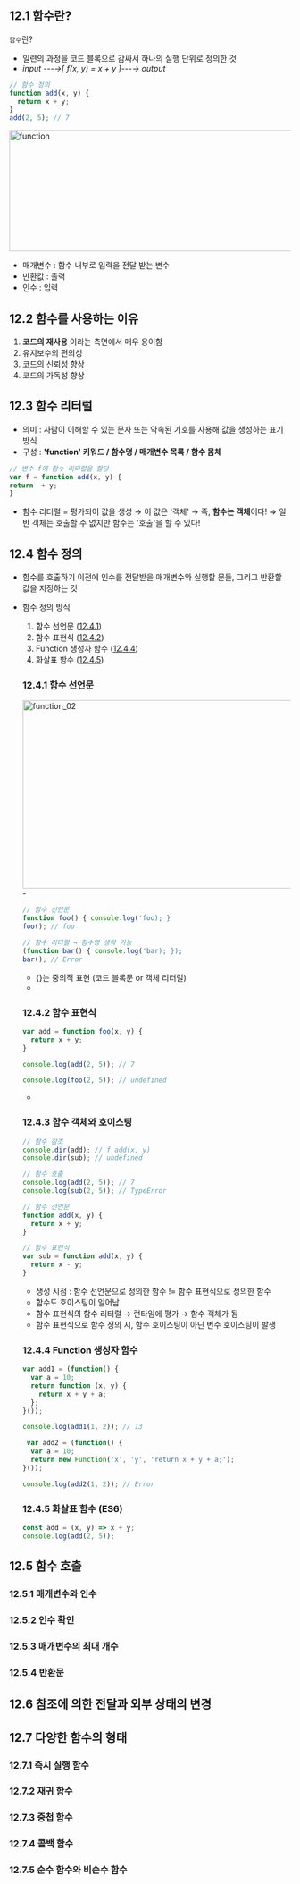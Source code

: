 ## 12.1 함수란?
`함수`란?
- 일련의 과정을 코드 블록으로 감싸서 하나의 실행 단위로 정의한 것
- *input ---→[ f(x, y) = x + y ]---→ output*

```js
// 함수 정의
function add(x, y) {
  return x + y;
}
add(2, 5); // 7
```
<img width="563" height="217" alt="function" src="https://github.com/user-attachments/assets/620321e7-05f4-41a4-bf73-5e2fb81a16d1" />

- 매개변수 : 함수 내부로 입력을 전달 받는 변수
- 반환값 : 출력
- 인수 : 입력

## 12.2 함수를 사용하는 이유
1. **코드의 재사용** 이라는 측면에서 매우 용이함
2. 유지보수의 편의성
3. 코드의 신뢰성 향상
4. 코드의 가독성 향상

## 12.3 함수 리터럴
- 의미 : 사람이 이해할 수 있는 문자 또는 약속된 기호를 사용해 값을 생성하는 표기 방식
- 구성 : **'function' 키워드 / 함수명 / 매개변수 목록 / 함수 몸체**

```js
// 변수 f에 함수 리터럴을 할당
var f = function add(x, y) {
return  + y;
}
```
- 함수 리터럴 = 평가되어 값을 생성 → 이 값은 '객체' → 즉, **함수는 객체**이다!
  ⇒ 일반 객체는 호출할 수 없지만 함수는 '호출'을 할 수 있다!

## 12.4 함수 정의
- 함수를 호출하기 이전에 인수를 전달받을 매개변수와 실행할 문들, 그리고 반환할 값을 지정하는 것
- 함수 정의 방식
  1. 함수 선언문 ([12.4.1](https://github.com/lbo728/study-modern-js-deepdive/edit/main/daeun%20lee/12_%ED%95%A8%EC%88%98.md#1241-%ED%95%A8%EC%88%98-%EC%84%A0%EC%96%B8%EB%AC%B8))
  2. 함수 표현식 ([12.4.2](https://github.com/lbo728/study-modern-js-deepdive/edit/main/daeun%20lee/12_%ED%95%A8%EC%88%98.md#1242-%ED%95%A8%EC%88%98-%ED%91%9C%ED%98%84%EC%8B%9D))
  3. Function 생성자 함수 ([12.4.4](https://github.com/lbo728/study-modern-js-deepdive/edit/main/daeun%20lee/12_%ED%95%A8%EC%88%98.md#1244-function-%EC%83%9D%EC%84%B1%EC%9E%90-%ED%95%A8%EC%88%98))
  4. 화살표 함수 ([12.4.5](https://github.com/lbo728/study-modern-js-deepdive/edit/main/daeun%20lee/12_%ED%95%A8%EC%88%98.md#1245-%ED%99%94%EC%82%B4%ED%91%9C-%ED%95%A8%EC%88%98-es6))

  ### 12.4.1 함수 선언문
  <img width="600" height="337" alt="function_02" src="https://github.com/user-attachments/assets/838c1bca-830e-4775-b078-4197918fbdac" />
  - 
  
  ```js
  // 함수 선언문
  function foo() { console.log('foo); }
  foo(); // foo

  // 함수 리터럴 → 함수명 생략 가능
  (function bar() { console.log('bar); });
  bar(); // Error
  ```
  - {}는 중의적 표현 (코드 블록문 or 객체 리터럴)
  - 
  
  ### 12.4.2 함수 표현식
  ```js
  var add = function foo(x, y) {
    return x + y;
  }
  
  console.log(add(2, 5)); // 7

  console.log(foo(2, 5)); // undefined
  ```
  -
  
  ### 12.4.3 함수 객체와 호이스팅
  ```js
  // 함수 참조
  console.dir(add); // f add(x, y)
  console.dir(sub); // undefined

  // 함수 호출
  console.log(add(2, 5)); // 7
  console.log(sub(2, 5)); // TypeError

  // 함수 선언문
  function add(x, y) {
    return x + y;
  }

  // 함수 표현식
  var sub = function add(x, y) {
    return x - y;
  }
  ```
  - 생성 시점 : 함수 선언문으로 정의한 함수 != 함수 표현식으로 정의한 함수
  - 함수도 호이스팅이 일어남
  - 함수 표현식의 함수 리터럴 → 런타임에 평가 → 함수 객체가 됨
  - 함수 표현식으로 함수 정의 시, 함수 호이스팅이 아닌 변수 호이스팅이 발생
  
  ### 12.4.4 Function 생성자 함수
  ```js
  var add1 = (function() {
    var a = 10;
    return function (x, y) {
      return x + y + a;
    };
  }());
  
  console.log(add1(1, 2)); // 13

   var add2 = (function() {
    var a = 10;
    return new Function('x', 'y', 'return x + y + a;');
  }());
  
  console.log(add2(1, 2)); // Error
  ```
  
  ### 12.4.5 화살표 함수 (ES6)
  ```js
  const add = (x, y) => x + y;
  console.log(add(2, 5));
  ```  

## 12.5 함수 호출
  ### 12.5.1 매개변수와 인수

  ### 12.5.2 인수 확인

  ### 12.5.3 매개변수의 최대 개수

  ### 12.5.4 반환문

## 12.6 참조에 의한 전달과 외부 상태의 변경

## 12.7 다양한 함수의 형태

  ### 12.7.1 즉시 실행 함수

  ### 12.7.2 재귀 함수

  ### 12.7.3 중첩 함수

  ### 12.7.4 콜백 함수

  ### 12.7.5 순수 함수와 비순수 함수
